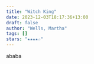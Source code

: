 ```yaml
---
title: "Witch King"
date: 2023-12-03T18:17:36+13:00
draft: false
author: "Wells, Martha"
tags: []
stars: "★★★★☆"
---
```


ababa